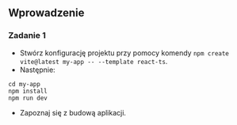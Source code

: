 ## Wprowadzenie

### Zadanie 1

- Stwórz konfigurację projektu przy pomocy komendy `npm create vite@latest my-app -- --template react-ts`.
- Następnie:
```
cd my-app
npm install
npm run dev
```
- Zapoznaj się z budową aplikacji.
